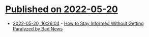 # [Published on 2022-05-20](index.md)

* [2022-05-20, 16:26:04](https://news.ycombinator.com/item?id=31449573) - [How to Stay Informed Without Getting Paralyzed by Bad News](https://www.wired.com/story/how-to-stay-informed-paralyzed-bad-news/)
